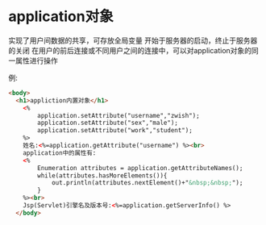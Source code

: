 # application对象

实现了用户间数据的共享，可存放全局变量
开始于服务器的启动，终止于服务器的关闭
在用户的前后连接或不同用户之间的连接中，可以对application对象的同一属性进行操作

例:

```html
<body>
  <h1>appliction内置对象</h1>
    <%
        application.setAttribute("username","zwish");
        application.setAttribute("sex","male");
        application.setAttribute("work","student");
    %>
    姓名:<%=application.getAttribute("username") %><br>
    application中的属性有:
    <%
        Enumeration attributes = application.getAttributeNames();
        while(attributes.hasMoreElements()){
            out.println(attributes.nextElement()+"&nbsp;&nbsp;");
        }
    %><br>
    Jsp(Servlet)引擎名及版本号:<%=application.getServerInfo() %>
  </body>
```